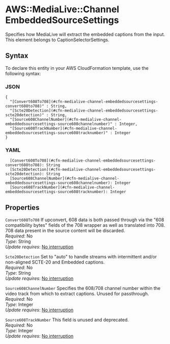 # AWS::MediaLive::Channel EmbeddedSourceSettings<a name="aws-properties-medialive-channel-embeddedsourcesettings"></a>

Specifies how MediaLive will extract the embedded captions from the input\. This element belongs to CaptionSelectorSettings\.

## Syntax<a name="aws-properties-medialive-channel-embeddedsourcesettings-syntax"></a>

To declare this entity in your AWS CloudFormation template, use the following syntax:

### JSON<a name="aws-properties-medialive-channel-embeddedsourcesettings-syntax.json"></a>

```
{
  "[Convert608To708](#cfn-medialive-channel-embeddedsourcesettings-convert608to708)" : String,
  "[Scte20Detection](#cfn-medialive-channel-embeddedsourcesettings-scte20detection)" : String,
  "[Source608ChannelNumber](#cfn-medialive-channel-embeddedsourcesettings-source608channelnumber)" : Integer,
  "[Source608TrackNumber](#cfn-medialive-channel-embeddedsourcesettings-source608tracknumber)" : Integer
}
```

### YAML<a name="aws-properties-medialive-channel-embeddedsourcesettings-syntax.yaml"></a>

```
  [Convert608To708](#cfn-medialive-channel-embeddedsourcesettings-convert608to708): String
  [Scte20Detection](#cfn-medialive-channel-embeddedsourcesettings-scte20detection): String
  [Source608ChannelNumber](#cfn-medialive-channel-embeddedsourcesettings-source608channelnumber): Integer
  [Source608TrackNumber](#cfn-medialive-channel-embeddedsourcesettings-source608tracknumber): Integer
```

## Properties<a name="aws-properties-medialive-channel-embeddedsourcesettings-properties"></a>

`Convert608To708`  <a name="cfn-medialive-channel-embeddedsourcesettings-convert608to708"></a>
If upconvert, 608 data is both passed through via the "608 compatibility bytes" fields of the 708 wrapper as well as translated into 708\. 708 data present in the source content will be discarded\.  
*Required*: No  
*Type*: String  
*Update requires*: [No interruption](https://docs.aws.amazon.com/AWSCloudFormation/latest/UserGuide/using-cfn-updating-stacks-update-behaviors.html#update-no-interrupt)

`Scte20Detection`  <a name="cfn-medialive-channel-embeddedsourcesettings-scte20detection"></a>
Set to "auto" to handle streams with intermittent and/or non\-aligned SCTE\-20 and Embedded captions\.  
*Required*: No  
*Type*: String  
*Update requires*: [No interruption](https://docs.aws.amazon.com/AWSCloudFormation/latest/UserGuide/using-cfn-updating-stacks-update-behaviors.html#update-no-interrupt)

`Source608ChannelNumber`  <a name="cfn-medialive-channel-embeddedsourcesettings-source608channelnumber"></a>
Specifies the 608/708 channel number within the video track from which to extract captions\. Unused for passthrough\.  
*Required*: No  
*Type*: Integer  
*Update requires*: [No interruption](https://docs.aws.amazon.com/AWSCloudFormation/latest/UserGuide/using-cfn-updating-stacks-update-behaviors.html#update-no-interrupt)

`Source608TrackNumber`  <a name="cfn-medialive-channel-embeddedsourcesettings-source608tracknumber"></a>
This field is unused and deprecated\.  
*Required*: No  
*Type*: Integer  
*Update requires*: [No interruption](https://docs.aws.amazon.com/AWSCloudFormation/latest/UserGuide/using-cfn-updating-stacks-update-behaviors.html#update-no-interrupt)